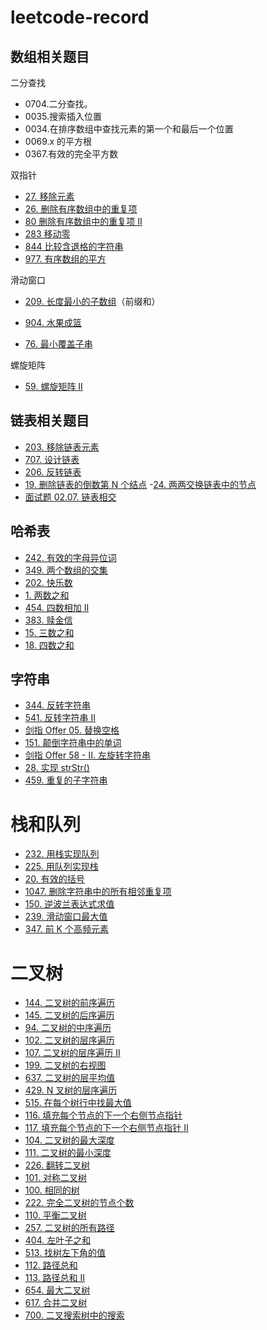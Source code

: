 # leetcode-record



## 数组相关题目

二分查找

- 0704.二分查找。
- 0035.搜索插入位置
- 0034.在排序数组中查找元素的第一个和最后一个位置
- 0069.x 的平方根
- 0367.有效的完全平方数





双指针

- [27. 移除元素](https://leetcode-cn.com/problems/remove-element/)
- [26. 删除有序数组中的重复项](https://leetcode-cn.com/problems/remove-duplicates-from-sorted-array/)
- [80 删除有序数组中的重复项 II](https://leetcode-cn.com/problems/remove-duplicates-from-sorted-array-ii/)
- [283 移动零](https://leetcode-cn.com/problems/move-zeroes/)
- [844 比较含退格的字符串](https://leetcode-cn.com/problems/backspace-string-compare/)
- [977. 有序数组的平方](https://leetcode-cn.com/problems/squares-of-a-sorted-array/)



滑动窗口

- [209. 长度最小的子数组](https://leetcode-cn.com/problems/minimum-size-subarray-sum/)（前缀和）

- [904. 水果成篮](https://leetcode-cn.com/problems/fruit-into-baskets/)

- [76. 最小覆盖子串](https://leetcode-cn.com/problems/minimum-window-substring/)

  



螺旋矩阵

- [59. 螺旋矩阵 II](https://leetcode-cn.com/problems/spiral-matrix-ii/)



## 链表相关题目

- [203. 移除链表元素](https://leetcode-cn.com/problems/remove-linked-list-elements/)
- [707. 设计链表](https://leetcode-cn.com/problems/design-linked-list/)
- [206. 反转链表](https://leetcode-cn.com/problems/reverse-linked-list/)
- [19. 删除链表的倒数第 N 个结点](https://leetcode-cn.com/problems/remove-nth-node-from-end-of-list/) 
-[24. 两两交换链表中的节点](https://leetcode-cn.com/problems/swap-nodes-in-pairs/)
 - [面试题 02.07. 链表相交](https://leetcode-cn.com/problems/intersection-of-two-linked-lists-lcci/)
 
 
 ## 哈希表
 - [242. 有效的字母异位词](https://leetcode-cn.com/problems/valid-anagram/)
 - [349. 两个数组的交集](https://leetcode-cn.com/problems/intersection-of-two-arrays/)
 - [202. 快乐数](https://leetcode-cn.com/problems/happy-number/)
 - [1. 两数之和](https://leetcode-cn.com/problems/two-sum/)
 - [454. 四数相加 II](https://leetcode-cn.com/problems/4sum-ii/)
 - [383. 赎金信](https://leetcode-cn.com/problems/ransom-note/)
 - [15. 三数之和](https://leetcode-cn.com/problems/3sum/)
 - [18. 四数之和](https://leetcode-cn.com/problems/4sum/)
  
 ## 字符串
 - [344. 反转字符串](https://leetcode-cn.com/problems/reverse-string/)
 - [541. 反转字符串 II](https://leetcode-cn.com/problems/reverse-string-ii/)
 - [剑指 Offer 05. 替换空格](https://leetcode-cn.com/problems/ti-huan-kong-ge-lcof/)
 - [151. 颠倒字符串中的单词](https://leetcode-cn.com/problems/reverse-words-in-a-string/)
 - [剑指 Offer 58 - II. 左旋转字符串](https://leetcode-cn.com/problems/zuo-xuan-zhuan-zi-fu-chuan-lcof/)
 - [28. 实现 strStr()](https://leetcode-cn.com/problems/implement-strstr/)
 - [459. 重复的子字符串](https://leetcode-cn.com/problems/repeated-substring-pattern/)
 
 # 栈和队列
 
 - [232. 用栈实现队列](https://leetcode-cn.com/problems/implement-queue-using-stacks/)
 - [225. 用队列实现栈](https://leetcode-cn.com/problems/implement-stack-using-queues/)
 - [20. 有效的括号](https://leetcode-cn.com/problems/valid-parentheses/)
 - [1047. 删除字符串中的所有相邻重复项](https://leetcode-cn.com/problems/remove-all-adjacent-duplicates-in-string/)
 - [150. 逆波兰表达式求值](https://leetcode-cn.com/problems/evaluate-reverse-polish-notation/)
 - [239. 滑动窗口最大值](https://leetcode-cn.com/problems/sliding-window-maximum/)
 - [347. 前 K 个高频元素](https://leetcode-cn.com/problems/top-k-frequent-elements/)
 
 # 二叉树
 - [144. 二叉树的前序遍历](https://leetcode-cn.com/problems/binary-tree-preorder-traversal/)
 - [145. 二叉树的后序遍历](https://leetcode-cn.com/problems/binary-tree-postorder-traversal/)
 - [94. 二叉树的中序遍历](https://leetcode-cn.com/problems/binary-tree-inorder-traversal/)
 - [102. 二叉树的层序遍历](https://leetcode-cn.com/problems/binary-tree-level-order-traversal/)
 - [107. 二叉树的层序遍历 II](https://leetcode-cn.com/problems/binary-tree-level-order-traversal-ii/)
 - [199. 二叉树的右视图](https://leetcode-cn.com/problems/binary-tree-right-side-view/)
 - [637. 二叉树的层平均值](https://leetcode-cn.com/problems/average-of-levels-in-binary-tree/)
 - [429. N 叉树的层序遍历](https://leetcode-cn.com/problems/n-ary-tree-level-order-traversal/)
 - [515. 在每个树行中找最大值](https://leetcode-cn.com/problems/find-largest-value-in-each-tree-row/)
 - [116. 填充每个节点的下一个右侧节点指针](https://leetcode-cn.com/problems/populating-next-right-pointers-in-each-node/)
 - [117. 填充每个节点的下一个右侧节点指针 II](https://leetcode-cn.com/problems/populating-next-right-pointers-in-each-node-ii/)
 - [104. 二叉树的最大深度](https://leetcode-cn.com/problems/maximum-depth-of-binary-tree/)
 - [111. 二叉树的最小深度](https://leetcode-cn.com/problems/minimum-depth-of-binary-tree/)
 - [226. 翻转二叉树](https://leetcode-cn.com/problems/invert-binary-tree/)
 - [101. 对称二叉树](https://leetcode-cn.com/problems/symmetric-tree/)
 - [100. 相同的树](https://leetcode-cn.com/problems/same-tree/)
 - [222. 完全二叉树的节点个数](https://leetcode-cn.com/problems/count-complete-tree-nodes/)
 - [110. 平衡二叉树](https://leetcode-cn.com/problems/balanced-binary-tree/)
 - [257. 二叉树的所有路径](https://leetcode-cn.com/problems/binary-tree-paths/)
 - [404. 左叶子之和](https://leetcode.cn/problems/sum-of-left-leaves/)
 - [513. 找树左下角的值](https://leetcode.cn/problems/find-bottom-left-tree-value/)
 - [112. 路径总和](https://leetcode.cn/problems/path-sum/)
 - [113. 路径总和 II](https://leetcode.cn/problems/path-sum-ii/)
 - [654. 最大二叉树](https://leetcode.cn/problems/maximum-binary-tree/)
 - [617. 合并二叉树](https://leetcode.cn/problems/merge-two-binary-trees/)
 - [700. 二叉搜索树中的搜索](https://leetcode.cn/problems/search-in-a-binary-search-tree/)